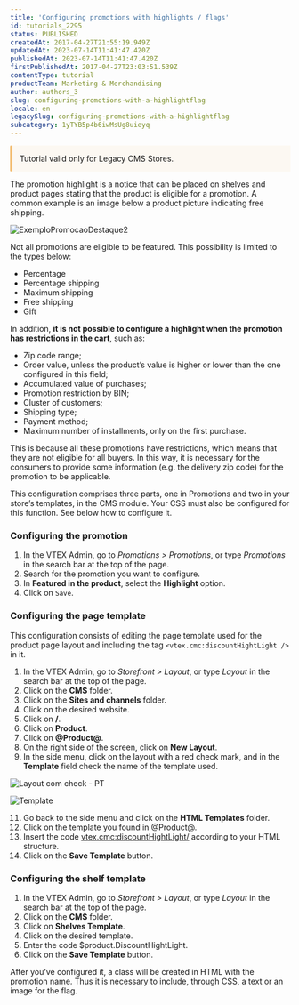 ```yaml
---
title: 'Configuring promotions with highlights / flags'
id: tutorials_2295
status: PUBLISHED
createdAt: 2017-04-27T21:55:19.949Z
updatedAt: 2023-07-14T11:41:47.420Z
publishedAt: 2023-07-14T11:41:47.420Z
firstPublishedAt: 2017-04-27T23:03:51.539Z
contentType: tutorial
productTeam: Marketing & Merchandising
author: authors_3
slug: configuring-promotions-with-a-highlightflag
locale: en
legacySlug: configuring-promotions-with-a-highlightflag
subcategory: 1yTYB5p4b6iwMsUg8uieyq
---
```


<div style="background-color:#FCF8F2; border-left: 2px solid #F0AD4E; border-top-left-radius: 2px; border-bottom-left-radius: 2px; padding: 15px; margin-bottom: 10px">
Tutorial valid only for Legacy CMS Stores.
</div>

The promotion highlight is a notice that can be placed on shelves and product pages stating that the product is eligible for a promotion. A common example is an image below a product picture indicating free shipping.

![ExemploPromocaoDestaque2](//images.contentful.com/alneenqid6w5/jS31HBOW3YWsIYyUOE8o/3d0c108c84b2a7c5e6ae2d4254425e4b/ExemploPromocaoDestaque2.png)

Not all promotions are eligible to be featured. This possibility is limited to the types below:

- Percentage
- Percentage shipping
- Maximum shipping
- Free shipping
- Gift

In addition, **it is not possible to configure a highlight when the promotion has restrictions in the cart**, such as:

- Zip code range;
- Order value, unless the product’s value is higher or lower than the one configured in this field;
- Accumulated value of purchases;
- Promotion restriction by BIN;
- Cluster of customers;
- Shipping type;
- Payment method;
- Maximum number of installments, only on the first purchase.

This is because all these promotions have restrictions, which means that they are not eligible for all buyers. In this way, it is necessary for the consumers to provide some information (e.g. the delivery zip code) for the promotion to be applicable.

This configuration comprises three parts, one in Promotions and two in your store’s templates, in the CMS module. Your CSS must also be configured for this function. See below how to configure it.

### Configuring the promotion

1. In the VTEX Admin, go to *Promotions > Promotions*, or type *Promotions* in the search bar at the top of the page.
2. Search for the promotion you want to configure.
3. In **Featured in the product**, select the **Highlight** option.
4. Click on `Save`.

### Configuring the page template

This configuration consists of editing the page template used for the product page layout and including the tag ``<vtex.cmc:discountHightLight />`` in it.

1. In the VTEX Admin, go to *Storefront > Layout*, or type *Layout* in the search bar at the top of the page.
3. Click on the **CMS** folder.
4. Click on the **Sites and channels** folder.
5. Click on the desired website.
6. Click on **/**.
7. Click on **Product**.
8. Click on **@Product@**.
9. On the right side of the screen, click on **New Layout**.
10. In the side menu, click on the layout with a red check mark, and in the __Template__ field check the name of the template used.

![Layout com check - PT](//images.ctfassets.net/alneenqid6w5/4GmSglkpk78c4M5hDZEgZX/ab47d3105213471fe370be0b11afcfab/image.png)

![Template](//images.contentful.com/alneenqid6w5/2OzzBkU2YwsgCGeICsgIcg/61aaf502c787cb4f0468ab8cee821072/Template.png)

11. Go back to the side menu and click on the **HTML Templates** folder.
12. Click on the template you found in @Product@.
13. Insert the code <vtex.cmc:discountHightLight/> according to your HTML structure.
14. Click on the **Save Template** button.

### Configuring the shelf template

1. In the VTEX Admin, go to *Storefront > Layout*, or type *Layout* in the search bar at the top of the page.
2. Click on the **CMS** folder.
3. Click on **Shelves Template**.
4. Click on the desired template. 
5. Enter the code $product.DiscountHightLight.
6. Click on the **Save Template** button.

After you’ve configured it, a class will be created in HTML with the promotion name. Thus it is necessary to include, through CSS, a text or an image for the flag.

